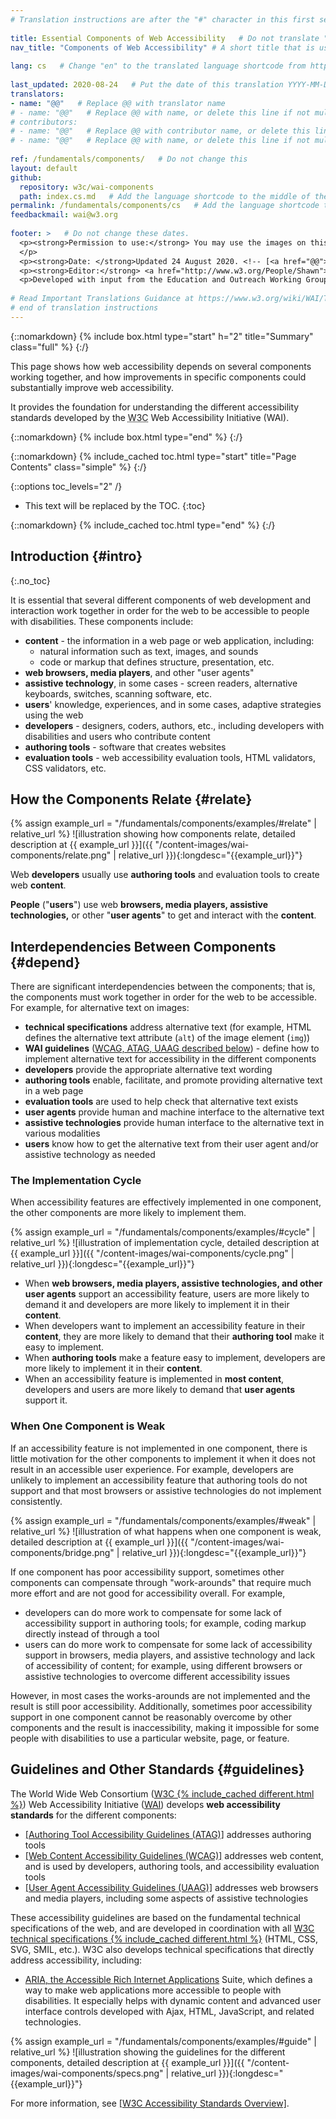 ```yaml
---
# Translation instructions are after the "#" character in this first section. They are comments that do not show up in the web page. You do not need to translate the instructions after #.
 
title: Essential Components of Web Accessibility   # Do not translate "title:". Do translate the text after "title:".
nav_title: "Components of Web Accessibility" # A short title that is used in the navigation
 
lang: cs   # Change "en" to the translated language shortcode from https://www.iana.org/assignments/language-subtag-registry/language-subtag-registry
 
last_updated: 2020-08-24   # Put the date of this translation YYYY-MM-DD (with month in the middle)
translators:
- name: "@@"   # Replace @@ with translator name
# - name: "@@"   # Replace @@ with name, or delete this line if not multiple translators
# contributors:
# - name: "@@"   # Replace @@ with contributor name, or delete this line if none
# - name: "@@"   # Replace @@ with name, or delete this line if not multiple contributors
 
ref: /fundamentals/components/   # Do not change this
layout: default
github:
  repository: w3c/wai-components
  path: index.cs.md   # Add the language shortcode to the middle of the filename, for example index.fr.md
permalink: /fundamentals/components/cs   # Add the language shortcode to the end; for example /fundamentals/components/fr
feedbackmail: wai@w3.org
 
footer: >   # Do not change these dates.
  <p><strong>Permission to use:</strong> You may use the images on this page for accessibility education and outreach if you:<br>1. Include the URI <strong><span class="changed">w3.org/WAI/fundamentals/components/</span> <em>prominently</em></strong> near the image, and <br>2. Include the artist credit, editor, and copyright reference in any published or posted material:<br><cite>Image by Michael Duffy, from: Essential Components of Web  Accessibility. S.L. Henry, ed. Copyright W3C <sup>®</sup> (MIT, ERCIM, Keio, Beihang). w3.org/WAI/fundamentals/components/</cite><br>For more information, see <a href="https://www.w3.org/WAI/about/usingWAImaterial.html">Using WAI Materials</a>.
  </p>
  <p><strong>Date: </strong>Updated 24 August 2020. <!-- [<a href="@@">Changelog</a>] --> </p>
  <p><strong>Editor:</strong> <a href="http://www.w3.org/People/Shawn">Shawn Lawton Henry</a>. Graphic artist: Michael Duffy.</p>
  <p>Developed with input from the Education and Outreach Working Group (<a href="http://www.w3.org/WAI/EO/">EOWG</a>).</p>
 
# Read Important Translations Guidance at https://www.w3.org/wiki/WAI/Translation_Instructions
# end of translation instructions 
---
```

 
 
{::nomarkdown}
{% include box.html type="start" h="2" title="Summary" class="full" %}
{:/}
 
This page shows how web accessibility depends on several components working together, and how improvements in specific components could substantially improve web accessibility.
 
It provides the foundation for understanding the different accessibility standards developed by the <abbr title="World Wide Web Consortium">W3C</abbr> Web Accessibility Initiative (WAI).
 
{::nomarkdown}
{% include box.html type="end" %}
{:/}
 
{::nomarkdown}
{% include_cached toc.html type="start" title="Page Contents" class="simple" %}
{:/}
 
{::options toc_levels="2" /}
 
-   This text will be replaced by the TOC.
{:toc}
 
{::nomarkdown}
{% include_cached toc.html type="end" %}
{:/}
 
 
## Introduction {#intro}
{:.no_toc}
 
It is essential that several different components of web development and interaction work together in order for the web to be accessible to people with disabilities. These components include:
 
-   **content** - the information in a web page or web application, including:
	-   natural information such as text, images, and sounds
	-   code or markup that defines structure, presentation, etc.
-   **web browsers, media players**, and other "user agents"
-   **assistive technology**, in some cases - screen readers, alternative keyboards, switches, scanning software, etc.
-   **users**' knowledge, experiences, and in some cases, adaptive strategies using the web
-   **developers** - designers, coders, authors, etc., including developers with disabilities and users who contribute content
-   **authoring tools** - software that creates websites
-   **evaluation tools** - web accessibility evaluation tools, HTML validators, CSS validators, etc.
 
## How the Components Relate {#relate}
 
{% assign example_url = "/fundamentals/components/examples/#relate" | relative_url %}
![illustration showing how components relate, detailed description at {{ example_url }}]({{ "/content-images/wai-components/relate.png" | relative_url }}){:longdesc="{{example_url}}"}
 
Web **developers** usually use **authoring tools** and evaluation tools to create web **content**.
 
**People** ("**users**") use web **browsers, media players, assistive technologies,** or other "**user agents**" to get and interact with the **content**.
 
## Interdependencies Between Components {#depend}
 
There are significant interdependencies between the components; that is, the components must work together in order for the web to be accessible. For example, for alternative text on images:
 
-   **technical specifications** address alternative text (for example, HTML defines the alternative text attribute (`alt`) of the image element (`img`))
-   **WAI guidelines** ([WCAG, ATAG, UAAG described below](#guidelines)) - define how to implement alternative text for accessibility in the different components
-   **developers** provide the appropriate alternative text wording
-   **authoring tools** enable, facilitate, and promote providing alternative text in a web page
-   **evaluation tools** are used to help check that alternative text exists
-   **user agents** provide human and machine interface to the alternative text
-   **assistive technologies** provide human interface to the alternative text in various modalities
-   **users** know how to get the alternative text from their user agent and/or assistive technology as needed
 
### The Implementation Cycle
 
When accessibility features are effectively implemented in one component, the other components are more likely to implement them.
 
{% assign example_url = "/fundamentals/components/examples/#cycle" | relative_url %}
![illustration of implementation cycle, detailed description at {{ example_url }}]({{ "/content-images/wai-components/cycle.png" | relative_url }}){:longdesc="{{example_url}}"}
 
- When **web browsers, media players, assistive technologies, and other user agents** support an accessibility feature, users are more likely to demand it and developers are more likely to implement it in their **content**.
- When developers want to implement an accessibility feature in their **content**, they are more likely to demand that their **authoring tool** make it easy to implement.
- When **authoring tools** make a feature easy to implement, developers are more likely to implement it in their **content**.
- When an accessibility feature is implemented in **most content**, developers and users are more likely to demand that **user agents** support it.
 
### When One Component is Weak
 
If an accessibility feature is not implemented in one component, there is little motivation for the other components to implement it when it does not result in an accessible user experience. For example, developers are unlikely to implement an accessibility feature that authoring tools do not support and that most browsers or assistive technologies do not implement consistently.
 
{% assign example_url = "/fundamentals/components/examples/#weak" | relative_url %}
![illustration of what happens when one component is weak, detailed
description at {{ example_url }}]({{ "/content-images/wai-components/bridge.png" | relative_url }}){:longdesc="{{example_url}}"}
 
If one component has poor accessibility support, sometimes other components can compensate through "work-arounds" that require much more effort and are not good for accessibility overall. For example,
 
-   developers can do more work to compensate for some lack of accessibility support in authoring tools; for example, coding markup directly instead of through a tool
-   users can do more work to compensate for some lack of accessibility support in browsers, media players, and assistive technology and lack of accessibility of content; for example, using different browsers or assistive technologies to overcome different accessibility issues
 
However, in most cases the works-arounds are not implemented and the result is still poor accessibility. Additionally, sometimes poor accessibility support in one component cannot be reasonably overcome by other components and the result is inaccessibility, making it impossible for some people with disabilities to use a particular website, page, or feature.
 
## Guidelines and Other Standards {#guidelines}
 
The World Wide Web Consortium ([W3C {% include_cached different.html %}](https://www.w3.org/)) Web Accessibility Initiative ([WAI](https://www.w3.org/WAI/)) develops **web accessibility standards** for the different components:
 
-   [[Authoring Tool Accessibility Guidelines (ATAG)]](/standards-guidelines/atag/) addresses authoring tools
-   [[Web Content Accessibility Guidelines (WCAG)]](/standards-guidelines/wcag/) addresses web content, and is used by developers, authoring tools, and accessibility evaluation tools
-   [[User Agent Accessibility Guidelines (UAAG)]](/standards-guidelines/uaag/) addresses web browsers and media players, including some aspects of assistive technologies
 
 
These accessibility guidelines are based on the fundamental technical specifications of the web, and are developed in coordination with all <a href="https://www.w3.org/TR/">W3C technical specifications {% include_cached different.html %}</a> (HTML, CSS, SVG, SMIL, etc.). W3C also develops technical specifications that directly address accessibility, including:
 
* [ARIA, the Accessible Rich Internet Applications](/standards-guidelines/aria/) Suite, which defines a way to make web applications more accessible to people with disabilities. It especially helps with dynamic content and advanced user interface controls developed with Ajax, HTML, JavaScript, and related technologies.
 
{% assign example_url = "/fundamentals/components/examples/#guide" | relative_url %}
![illustration showing the guidelines for the different components, detailed description at {{ example_url }}]({{ "/content-images/wai-components/specs.png" | relative_url }}){:longdesc="{{example_url}}"}
 
For more information, see [[W3C Accessibility Standards Overview]](/standards-guidelines/).
